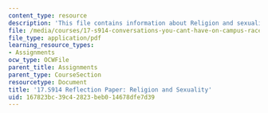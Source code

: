 ```yaml
---
content_type: resource
description: 'This file contains information about Religion and sexuality. '
file: /media/courses/17-s914-conversations-you-cant-have-on-campus-race-ethnicity-gender-and-identity-spring-2012/167823bc39c42823beb014678dfe7d39_MIT17_S914S12_rel2.pdf
file_type: application/pdf
learning_resource_types:
- Assignments
ocw_type: OCWFile
parent_title: Assignments
parent_type: CourseSection
resourcetype: Document
title: '17.S914 Reflection Paper: Religion and Sexuality'
uid: 167823bc-39c4-2823-beb0-14678dfe7d39
---
```

